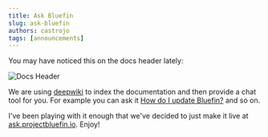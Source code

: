 ```yaml
---
title: Ask Bluefin
slug: ask-bluefin
authors: castrojo
tags: [announcements]
---
```


You may have noticed this on the docs header lately:

![Docs Header](https://github.com/user-attachments/assets/e92065ec-b19e-4c27-9d28-27e4f0e2eca7)

<!-- truncate -->

We are using [deepwiki](https://deepwiki.com/) to index the documentation and then provide a chat tool for you. For example you can ask it [How do I update Bluefin?](https://deepwiki.com/search/how-do-i-update-bluefin_c417348b-6486-43e7-a751-beae48012c06) and so on.

I've been playing with it enough that we've decided to just make it live at [ask.projectbluefin.io](https://ask.projectbluefin.io). Enjoy!
